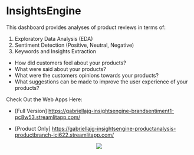 # InsightsEngine

This dashboard provides analyses of product reviews in terms of: 

1. Exploratory Data Analysis (EDA)
2. Sentiment Detection (Positive, Neutral, Negative)
3. Keywords and Insights Extraction

* How did customers feel about your products? 
* What were said about your products? 
* What were the customers opinions towards your products?
* What suggestions can be made to improve the user experience of your products? 


Check Out the Web Apps Here: 

* [Full Version] https://gabriellajg-insightsengine-brandsentiment1-pc8w53.streamlitapp.com/

* [Product Only] https://gabriellajg-insightsengine-productanalysis-productbranch-ici622.streamlitapp.com/

</p>
<p align="center">
  <img src="https://github.com/gabriellajg/InsightsEngine/blob/main/Images/Interface.png" >
</p>